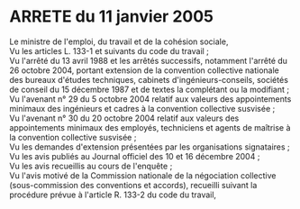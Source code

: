 # ARRETE du 11 janvier 2005

Le ministre de l'emploi, du travail et de la cohésion sociale,  
 Vu les articles L. 133-1 et suivants du code du travail ;  
 Vu l'arrêté du 13 avril 1988 et les arrêtés successifs, notamment l'arrêté du 26 octobre 2004, portant extension de la convention collective nationale des bureaux d'études techniques, cabinets d'ingénieurs-conseils, sociétés de conseil du 15 décembre 1987 et de textes la complétant ou la modifiant ;  
 Vu l'avenant n° 29 du 5 octobre 2004 relatif aux valeurs des appointements minimaux des ingénieurs et cadres à la convention collective susvisée ;  
 Vu l'avenant n° 30 du 20 octobre 2004 relatif aux valeurs des appointements minimaux des employés, techniciens et agents de maîtrise à la convention collective susvisée ;  
 Vu les demandes d'extension présentées par les organisations signataires ;  
 Vu les avis publiés au Journal officiel des 10 et 16 décembre 2004 ;  
 Vu les avis recueillis au cours de l'enquête ;  
 Vu l'avis motivé de la Commission nationale de la négociation collective (sous-commission des conventions et accords), recueilli suivant la procédure prévue à l'article R. 133-2 du code du travail,  
